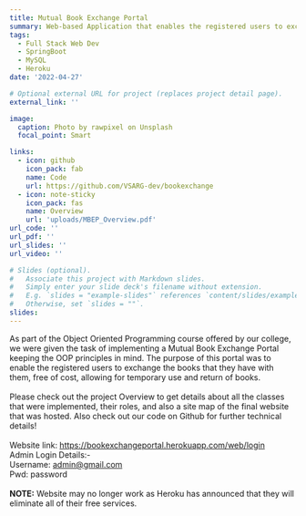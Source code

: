 ```yaml
---
title: Mutual Book Exchange Portal
summary: Web-based Application that enables the registered users to exchange books they have with them, free of cost, for the purpose of temporary use, and return.
tags:
  - Full Stack Web Dev
  - SpringBoot
  - MySQL
  - Heroku
date: '2022-04-27'

# Optional external URL for project (replaces project detail page).
external_link: ''

image:
  caption: Photo by rawpixel on Unsplash
  focal_point: Smart

links:
  - icon: github
    icon_pack: fab
    name: Code
    url: https://github.com/VSARG-dev/bookexchange
  - icon: note-sticky
    icon_pack: fas
    name: Overview
    url: 'uploads/MBEP_Overview.pdf'  
url_code: ''
url_pdf: ''
url_slides: ''
url_video: ''

# Slides (optional).
#   Associate this project with Markdown slides.
#   Simply enter your slide deck's filename without extension.
#   E.g. `slides = "example-slides"` references `content/slides/example-slides.md`.
#   Otherwise, set `slides = ""`.
slides: 
---
```


As part of the Object Oriented Programming course offered by our college, we were given the task of implementing a Mutual Book Exchange Portal keeping the OOP principles in mind. The purpose of this portal was to enable the registered users to exchange the books that they have with them, free of cost, allowing for temporary use and return of books. \
\
Please check out the project Overview to get details about all the classes that were implemented, their roles, and also a site map of the final website that was hosted. Also check out our code on Github for further technical details! \
\
Website link: https://bookexchangeportal.herokuapp.com/web/login \
Admin Login Details:- \
Username: admin@gmail.com \
Pwd: password \
\
**NOTE:** Website may no longer work as Heroku has announced that they will eliminate all of their free services.